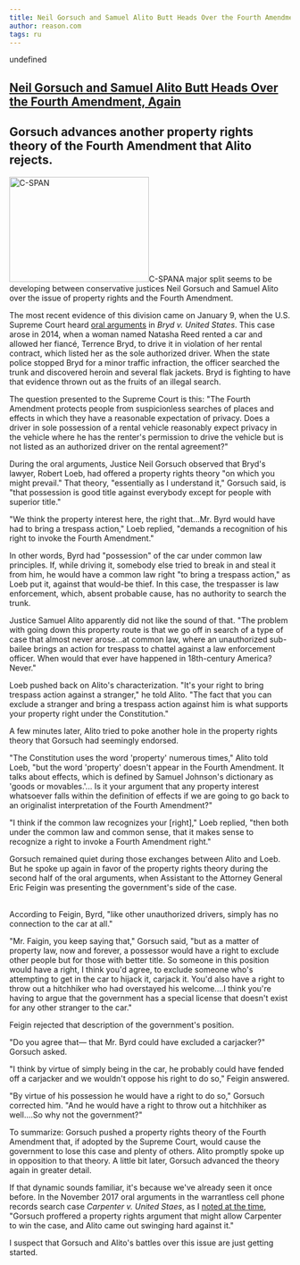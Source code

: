 ```yaml
---
title: Neil Gorsuch and Samuel Alito Butt Heads Over the Fourth Amendment, Again
author: reason.com
tags: ru
---
```


undefined<div>
<h2><a href="undefined://reason.com/blog/2018/02/01/neil-gorsuch-and-samuel-alito-butt-heads">Neil Gorsuch and Samuel Alito Butt Heads Over the Fourth Amendment, Again</a><span pid="287733"></span></h2>
<h2>Gorsuch advances another property rights theory of the Fourth Amendment that Alito rejects.</h2>









</div><div>
<div>

<p _translation="C-SPAN . Крупный раскол, по-видимому, развивается между консервативными судьями Нилом Горсухом и Самуэлем Алито по вопросу о правах собственности и Четвертой поправке."><span><img alt="C-SPAN" height="188" src="https://media.reason.com/mc/precleared/NeilGorsuch-CSPAN3.jpg?h=188&amp;w=250" title="" width="250"><span>C-SPAN</span></span>A major split seems to be developing between conservative justices Neil Gorsuch and Samuel Alito over the issue of property rights and the Fourth Amendment.</p>
<p _translation="Последние данные этого раздела пришли 9 января, когда Верховный суд США услышал устные аргументы в деле Брайд против Соединенных Штатов . Этот случай возник в 2014 году, когда женщина по имени Наташа Рид арендовала автомобиль и разрешила своему жениху Терренсу Брайду водить его в нарушение ее договора аренды, в котором она указала ее как единственного авторизованного водителя. Когда государственная полиция остановила Брайда за незначительное нарушение правил дорожного движения, офицер обыскал багажник и обнаружил героин и несколько шлемов. Брайд борется за то, что эти доказательства были выброшены в качестве плодов незаконного поиска.">The most recent evidence of this division came on January 9, when the U.S. Supreme Court heard <a href="https://www.supremecourt.gov/oral_arguments/argument_transcripts/2017/16-1371_d18e.pdf">oral arguments</a> in <em>Bryd v. United States</em>. This case arose in 2014, when a woman named Natasha Reed rented a car and allowed her fiancé, Terrence Bryd, to drive it in violation of her rental contract, which listed her as the sole authorized driver. When the state police stopped Bryd for a minor traffic infraction, the officer searched the trunk and discovered heroin and several flak jackets. Bryd is fighting to have that evidence thrown out as the fruits of an illegal search.</p>
<p _translation="Вопрос, представленный Верховному суду, заключается в следующем: «Четвертая поправка защищает людей от подозрительных поисков мест и последствий, в которых они имеют разумное ожидание конфиденциальности. Имеет ли водитель, находящийся в единственном владении арендованного автомобиля, разумное ожидание конфиденциальности в транспортном средстве, где он имеет разрешение арендатора на вождение транспортного средства, но не указан в качестве уполномоченного водителя по договору аренды? &quot;">The question presented to the Supreme Court is this: "The Fourth Amendment protects people from suspicionless searches of places and effects in which they have a reasonable expectation of privacy. Does a driver in sole possession of a rental vehicle reasonably expect privacy in the vehicle where he has the renter's permission to drive the vehicle but is not listed as an authorized driver on the rental agreement?"</p>
<aside>
</aside>


<p _translation="Во время устных рассуждений судья Нил Горсух заметил, что адвокат Брайда, Роберт Леб, предложил теорию прав собственности, «на которой вы могли бы победить». Эта теория, «по сути, насколько я понимаю», сказал Горсуч, «это владение - это хороший титул против всех, кроме людей с превосходным титулом».">During the oral arguments, Justice Neil Gorsuch observed that Bryd's lawyer, Robert Loeb, had offered a property rights theory "on which you might prevail." That theory, "essentially as I understand it," Gorsuch said, is "that possession is good title against everybody except for people with superior title."</p>
<p _translation="&quot;We think the property interest here, the right that...Mr. Byrd would have had to bring a trespass action,&quot; Loeb replied, &quot;demands a recognition of his right to invoke the Fourth Amendment.&quot;">"We think the property interest here, the right that...Mr. Byrd would have had to bring a trespass action," Loeb replied, "demands a recognition of his right to invoke the Fourth Amendment."</p>
<p _translation="In other words, Byrd had &quot;possession&quot; of the car under common law principles. If, while driving it, somebody else tried to break in and steal it from him, he would have a common law right &quot;to bring a trespass action,&quot; as Loeb put it, against that would-be thief. In this case, the trespasser is law enforcement, which, absent probable cause, has no authority to search the trunk.">In other words, Byrd had "possession" of the car under common law principles. If, while driving it, somebody else tried to break in and steal it from him, he would have a common law right "to bring a trespass action," as Loeb put it, against that would-be thief. In this case, the trespasser is law enforcement, which, absent probable cause, has no authority to search the trunk.</p>
<p _translation="Justice Samuel Alito apparently did not like the sound of that. &quot;The problem with going down this property route is that we go off in search of a type of case that almost never arose...at common law, where an unauthorized sub-bailee brings an action for trespass to chattel against a law enforcement officer. When would that ever have happened in 18th-century America? Never.&quot;">Justice Samuel Alito apparently did not like the sound of that. "The problem with going down this property route is that we go off in search of a type of case that almost never arose...at common law, where an unauthorized sub-bailee brings an action for trespass to chattel against a law enforcement officer. When would that ever have happened in 18th-century America? Never."</p>
<p _translation="Loeb pushed back on Alito's characterization. &quot;It's your right to bring trespass action against a stranger,&quot; he told Alito. &quot;The fact that you can exclude a stranger and bring a trespass action against him is what supports your property right under the Constitution.&quot;">Loeb pushed back on Alito's characterization. "It's your right to bring trespass action against a stranger," he told Alito. "The fact that you can exclude a stranger and bring a trespass action against him is what supports your property right under the Constitution."</p>
<p _translation="A few minutes later, Alito tried to poke another hole in the property rights theory that Gorsuch had seemingly endorsed.">A few minutes later, Alito tried to poke another hole in the property rights theory that Gorsuch had seemingly endorsed.</p>
<p _translation="&quot;The Constitution uses the word 'property' numerous times,&quot; Alito told Loeb, &quot;but the word 'property' doesn't appear in the Fourth Amendment. It talks about effects, which is defined by Samuel Johnson's dictionary as 'goods or movables.'... Is it your argument that any property interest whatsoever falls within the definition of effects if we are going to go back to an originalist interpretation of the Fourth Amendment?&quot;">"The Constitution uses the word 'property' numerous times," Alito told Loeb, "but the word 'property' doesn't appear in the Fourth Amendment. It talks about effects, which is defined by Samuel Johnson's dictionary as 'goods or movables.'... Is it your argument that any property interest whatsoever falls within the definition of effects if we are going to go back to an originalist interpretation of the Fourth Amendment?"</p>
<p _translation="&quot;I think if the common law recognizes your [right],&quot; Loeb replied, &quot;then both under the common law and common sense, that it makes sense to recognize a right to invoke a Fourth Amendment right.&quot;">"I think if the common law recognizes your [right]," Loeb replied, "then both under the common law and common sense, that it makes sense to recognize a right to invoke a Fourth Amendment right."</p>
<p _translation="Gorsuch remained quiet during those exchanges between Alito and Loeb. But he spoke up again in favor of the property rights theory during the second half of the oral arguments, when Assistant to the Attorney General Eric Feigin was presenting the government's side of the case.">Gorsuch remained quiet during those exchanges between Alito and Loeb. But he spoke up again in favor of the property rights theory during the second half of the oral arguments, when Assistant to the Attorney General Eric Feigin was presenting the government's side of the case.</p>
<p _translation="
According to Feigin, Byrd, &quot;like other unauthorized drivers, simply has no connection to the car at all.&quot;"><span id="fold"></span><br>
According to Feigin, Byrd, "like other unauthorized drivers, simply has no connection to the car at all."</p>
<p _translation="&quot;Mr. Faigin, you keep saying that,&quot; Gorsuch said, &quot;but as a matter of property law, now and forever, a possessor would have a right to exclude other people but for those with better title. So someone in this position would have a right, I think you'd agree, to exclude someone who's attempting to get in the car to hijack it, carjack it. You'd also have a right to throw out a hitchhiker who had overstayed his welcome....I think you're having to argue that the government has a special license that doesn't exist for any other stranger to the car.&quot;">"Mr. Faigin, you keep saying that," Gorsuch said, "but as a matter of property law, now and forever, a possessor would have a right to exclude other people but for those with better title. So someone in this position would have a right, I think you'd agree, to exclude someone who's attempting to get in the car to hijack it, carjack it. You'd also have a right to throw out a hitchhiker who had overstayed his welcome....I think you're having to argue that the government has a special license that doesn't exist for any other stranger to the car."</p>
<p _translation="Feigin rejected that description of the government's position.">Feigin rejected that description of the government's position.</p>
<p _translation="&quot;Do you agree that— that Mr. Byrd could have excluded a carjacker?&quot; Gorsuch asked.">"Do you agree that— that Mr. Byrd could have excluded a carjacker?" Gorsuch asked.</p>
<p _translation="&quot;I think by virtue of simply being in the car, he probably could have fended off a carjacker and we wouldn't oppose his right to do so,&quot; Feigin answered.">"I think by virtue of simply being in the car, he probably could have fended off a carjacker and we wouldn't oppose his right to do so," Feigin answered.</p>
<p _translation="&quot;By virtue of his possession he would have a right to do so,&quot; Gorsuch corrected him. &quot;And he would have a right to throw out a hitchhiker as well....So why not the government?&quot;">"By virtue of his possession he would have a right to do so," Gorsuch corrected him. "And he would have a right to throw out a hitchhiker as well....So why not the government?"</p>
<p _translation="To summarize: Gorsuch pushed a property rights theory of the Fourth Amendment that, if adopted by the Supreme Court, would cause the government to lose this case and plenty of others. Alito promptly spoke up in opposition to that theory. A little bit later, Gorsuch advanced the theory again in greater detail.">To summarize: Gorsuch pushed a property rights theory of the Fourth Amendment that, if adopted by the Supreme Court, would cause the government to lose this case and plenty of others. Alito promptly spoke up in opposition to that theory. A little bit later, Gorsuch advanced the theory again in greater detail.</p>
<p _translation="Если эта динамика звучит знакомо, это потому, что мы ее уже видели раньше. В ноябре 2017 года устные аргументы в безоговорочном сотовом журнале записывают дело на случай Карпентера против United Staes , как я уже отмечал в то время : «Горсуч предложил аргумент прав собственности, который мог бы позволить Карпентеру выиграть дело, а Алито вышел из-под контроля Это.&quot;">If that dynamic sounds familiar, it's because we've already seen it once before. In the November 2017 oral arguments in the warrantless cell phone records search case <em>Carpenter v. United Staes</em>, as I <a href="http://reason.com/blog/2017/12/15/justices-alito-and-gorsuch-clash-over-ce">noted at the time</a>, "Gorsuch proffered a property rights argument that might allow Carpenter to win the case, and Alito came out swinging hard against it."</p>
<p _translation="Я подозреваю, что сражения Горсуха и Алито над этим вопросом только начинают.">I suspect that Gorsuch and Alito's battles over this issue are just getting started.</p>

</div>
</div>

